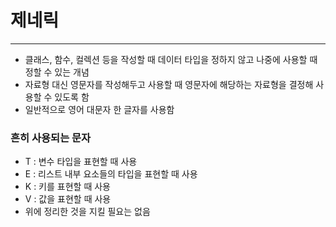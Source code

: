 # 제네릭

---

- 클래스, 함수, 컬렉션 등을 작성할 때 데이터 타입을 정하지 않고 나중에 사용할 때 정할 수 있는 개념
- 자료형 대신 영문자를 작성해두고 사용할 때 영문자에 해당하는 자료형을 결정해 사용할 수 있도록 함
- 일반적으로 영어 대문자 한 글자를 사용함

### 흔히 사용되는 문자
- T : 변수 타입을 표현할 때 사용
- E : 리스트 내부 요소들의 타입을 표현할 때 사용
- K : 키를 표현할 때 사용
- V : 값을 표현할 때 사용
- 위에 정리한 것을 지킬 필요는 없음